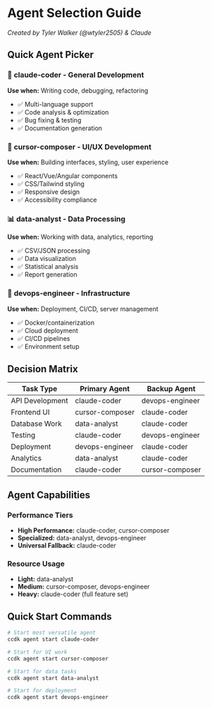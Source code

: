 # Agent Selection Guide

*Created by Tyler Walker (@wtyler2505) & Claude*

## Quick Agent Picker

### 🔧 **claude-coder** - General Development
**Use when:** Writing code, debugging, refactoring
- ✅ Multi-language support
- ✅ Code analysis & optimization
- ✅ Bug fixing & testing
- ✅ Documentation generation

### 🎨 **cursor-composer** - UI/UX Development  
**Use when:** Building interfaces, styling, user experience
- ✅ React/Vue/Angular components
- ✅ CSS/Tailwind styling
- ✅ Responsive design
- ✅ Accessibility compliance

### 📊 **data-analyst** - Data Processing
**Use when:** Working with data, analytics, reporting
- ✅ CSV/JSON processing
- ✅ Data visualization
- ✅ Statistical analysis
- ✅ Report generation

### 🚀 **devops-engineer** - Infrastructure
**Use when:** Deployment, CI/CD, server management
- ✅ Docker/containerization
- ✅ Cloud deployment
- ✅ CI/CD pipelines
- ✅ Environment setup

## Decision Matrix

| Task Type | Primary Agent | Backup Agent |
|-----------|---------------|--------------|
| API Development | claude-coder | devops-engineer |
| Frontend UI | cursor-composer | claude-coder |
| Database Work | data-analyst | claude-coder |
| Testing | claude-coder | devops-engineer |
| Deployment | devops-engineer | claude-coder |
| Analytics | data-analyst | claude-coder |
| Documentation | claude-coder | cursor-composer |

## Agent Capabilities

### Performance Tiers
- **High Performance:** claude-coder, cursor-composer
- **Specialized:** data-analyst, devops-engineer
- **Universal Fallback:** claude-coder

### Resource Usage
- **Light:** data-analyst
- **Medium:** cursor-composer, devops-engineer  
- **Heavy:** claude-coder (full feature set)

## Quick Start Commands

```bash
# Start most versatile agent
ccdk agent start claude-coder

# Start for UI work
ccdk agent start cursor-composer

# Start for data tasks
ccdk agent start data-analyst

# Start for deployment
ccdk agent start devops-engineer
```